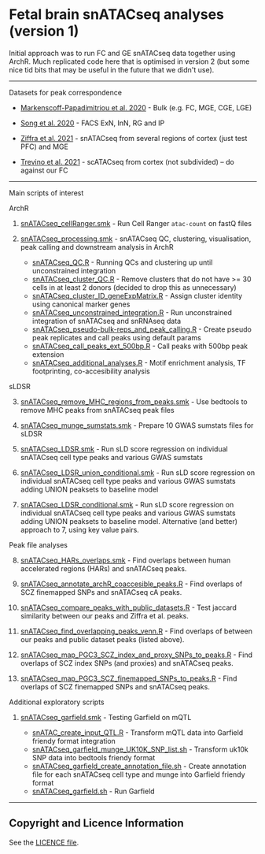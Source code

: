 # Fetal brain snATACseq analyses (version 1)

Initial approach was to run FC and GE snATACseq data together using ArchR. Much replicated code here that is optimised in version 2 (but some nice tid bits that may be useful in the future that we didn't use). 

***

Datasets for peak correspondence

+ [Markenscoff-Papadimitriou et al. 2020](https://pubmed.ncbi.nlm.nih.gov/32610082/) - Bulk (e.g. FC, MGE, CGE, LGE)
 
+ [Song et al. 2020](https://pubmed.ncbi.nlm.nih.gov/33057195/) - FACS ExN, InN, RG and IP 
 
+ [Ziffra et al. 2021](https://pubmed.ncbi.nlm.nih.gov/34616060/) - snATACseq from several regions of cortex (just test PFC) and MGE
 
+ [Trevino et al. 2021](https://pubmed.ncbi.nlm.nih.gov/34390642/) - scATACseq from cortex (not subdivided) – do against our FC

***

Main scripts of interest

ArchR

1. [snATACseq_cellRanger.smk](workflow/rules/snATACseq_cellRanger.smk) - Run Cell Ranger `atac-count` on fastQ files 

2. [snATACseq_processing.smk](workflow/rules/snATACseq_processing.smk) - snATACseq QC, clustering, visualisation, peak calling and downstream analysis in ArchR

    + [snATACseq_QC.R](workflow/scripts/snATACseq_QC.R) - Running QCs and clustering up until unconstrained integration
    + [snATACseq_cluster_QC.R](workflow/scripts/snATACseq_cluster_QC.R) - Remove clusters that do not have >= 30 cells in at least 2 donors (decided to drop this as unnecessary)
    + [snATACseq_cluster_ID_geneExpMatrix.R](workflow/scripts/snATACseq_cluster_ID_geneExpMatrix.R) - Assign cluster identity using canonical marker genes
    + [snATACseq_unconstrained_integration.R](workflow/scripts/snATACseq_unconstrained_integration.R) - Run unconstrained integration of snATACseq and snRNAseq data
    + [snATACseq_pseudo-bulk-reps_and_peak_calling.R](workflow/scripts/snATACseq_pseudo-bulk-reps_and_peak_calling.R) - Create pseudo peak replicates and call peaks using default params
    + [snATACseq_call_peaks_ext_500bp.R](workflow/scripts/snATACseq_call_peaks_ext_500bp.R) - Call peaks with 500bp peak extension
    + [snATACseq_additional_analyses.R](workflow/scripts/snATACseq_additional_analyses.R) - Motif enrichment analysis, TF footprinting, co-accesibility analysis
 
 
 sLDSR
 
3.  [snATACseq_remove_MHC_regions_from_peaks.smk](workflow/rules/snATACseq_remove_MHC_regions_from_peaks) - Use bedtools to remove MHC peaks from snATACseq peak files
 
4. [snATACseq_munge_sumstats.smk](workflow/rules/snATACseq_munge_sumstats.smk) - Prepare 10 GWAS sumstats files for sLDSR

5. [snATACseq_LDSR.smk](workflow/rules/snATACseq_LDSR.smk) - Run sLD score regression on individual snATACseq cell type peaks and various GWAS sumstats

6. [snATACseq_LDSR_union_conditional.smk](workflow/rules/snATACseq_LDSR_union_conditional.smk) - Run sLD score regression on individual snATACseq cell type peaks and various GWAS sumstats adding UNION peaksets to baseline model

7. [snATACseq_LDSR_conditional.smk](workflow/rules/snATACseq_LDSR_conditional.smk) - Run sLD score regression on individual snATACseq cell type peaks and various GWAS sumstats adding UNION peaksets to baseline model. Alternative (and better) approach to 7, using key value pairs.

Peak file analyses

8. [snATACseq_HARs_overlaps.smk](workflow/rules/snATACseq_HARs_overlaps.smk) - Find overlaps between human accelerated regions (HARs) and snATACseq peaks.

9. [snATACseq_annotate_archR_coaccesible_peaks.R](scripts/snATACseq_annotate_archR_coaccesible_peaks.R) - Find overlaps of SCZ finemapped SNPs and snATACseq cA peaks.

10. [snATACseq_compare_peaks_with_public_datasets.R](scripts/snATACseq_compare_peaks_with_public_datasets.R) - Test jaccard similarity between our peaks and Ziffra et al. peaks.

11. [snATACseq_find_overlapping_peaks_venn.R](scripts/snATACseq_find_overlapping_peaks_venn.R) - Find overlaps of between our peaks and public dataset peaks (listed above).

12. [snATACseq_map_PGC3_SCZ_index_and_proxy_SNPs_to_peaks.R](scripts/snATACseq_map_PGC3_SCZ_index_and_proxy_SNPs_to_peaks.R) - Find overlaps of SCZ index SNPs (and proxies) and snATACseq peaks.

13. [snATACseq_map_PGC3_SCZ_finemapped_SNPs_to_peaks.R](scripts/snATACseq_map_PGC3_SCZ_finemapped_SNPs_to_peaks.R) - Find overlaps of SCZ finemapped SNPs and snATACseq peaks.



Additional exploratory scripts

1. [snATACseq_garfield.smk](workflow/rules/snATACseq_garfield.smk) - Testing Garfield on mQTL

    + [snATAC_create_input_QTL.R](workflow/scripts/snATACseq_create_input_QTL.sh) - Transform mQTL data into Garfield friendy format integration
    + [snATACseq_garfield_munge_UK10K_SNP_list.sh](workflow/scripts/snATACseq_garfield_munge_UK10K_SNP_list.sh) - Transform uk10k SNP data into bedtools friendy format
    + [snATACseq_garfield_create_annotation_file.sh](workflow/scripts/snATACseq_garfield_create_annotation_file.sh) - Create annotation file for each snATACseq cell type and munge into Garfield friendy format
    + [snATACseq_garfield.sh](workflow/scripts/snATACseq_garfield.sh) - Run Garfield
    
***

## Copyright and Licence Information

See the [LICENCE file](LICENCE.md).


